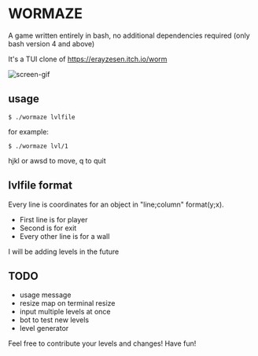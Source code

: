 # **WORMAZE**

A game written entirely in bash, no additional dependencies required (only bash version 4 and above)

It's a TUI clone of https://erayzesen.itch.io/worm

![screen-gif](./example.gif)

## usage

```
$ ./wormaze lvlfile
```

for example:

```
$ ./wormaze lvl/1
```

hjkl or awsd to move, q to quit

## lvlfile format

Every line is coordinates for an object in "line;column" format(y;x).

* First line is for player
* Second is for exit
* Every other line is for a wall

I will be adding levels in the future

## TODO

- usage message
- resize map on terminal resize
- input multiple levels at once
- bot to test new levels
- level generator

Feel free to contribute your levels and changes! Have fun!

